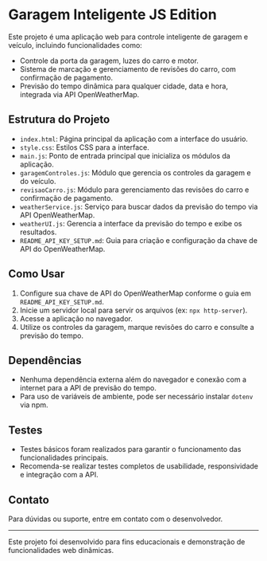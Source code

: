 # Garagem Inteligente JS Edition

Este projeto é uma aplicação web para controle inteligente de garagem e veículo, incluindo funcionalidades como:

- Controle da porta da garagem, luzes do carro e motor.
- Sistema de marcação e gerenciamento de revisões do carro, com confirmação de pagamento.
- Previsão do tempo dinâmica para qualquer cidade, data e hora, integrada via API OpenWeatherMap.

## Estrutura do Projeto

- `index.html`: Página principal da aplicação com a interface do usuário.
- `style.css`: Estilos CSS para a interface.
- `main.js`: Ponto de entrada principal que inicializa os módulos da aplicação.
- `garagemControles.js`: Módulo que gerencia os controles da garagem e do veículo.
- `revisaoCarro.js`: Módulo para gerenciamento das revisões do carro e confirmação de pagamento.
- `weatherService.js`: Serviço para buscar dados da previsão do tempo via API OpenWeatherMap.
- `weatherUI.js`: Gerencia a interface da previsão do tempo e exibe os resultados.
- `README_API_KEY_SETUP.md`: Guia para criação e configuração da chave de API do OpenWeatherMap.

## Como Usar

1. Configure sua chave de API do OpenWeatherMap conforme o guia em `README_API_KEY_SETUP.md`.
2. Inicie um servidor local para servir os arquivos (ex: `npx http-server`).
3. Acesse a aplicação no navegador.
4. Utilize os controles da garagem, marque revisões do carro e consulte a previsão do tempo.

## Dependências

- Nenhuma dependência externa além do navegador e conexão com a internet para a API de previsão do tempo.
- Para uso de variáveis de ambiente, pode ser necessário instalar `dotenv` via npm.

## Testes

- Testes básicos foram realizados para garantir o funcionamento das funcionalidades principais.
- Recomenda-se realizar testes completos de usabilidade, responsividade e integração com a API.

## Contato

Para dúvidas ou suporte, entre em contato com o desenvolvedor.

---

Este projeto foi desenvolvido para fins educacionais e demonstração de funcionalidades web dinâmicas.
